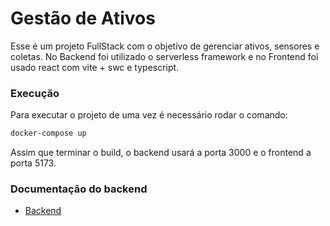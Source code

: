 # Gestão de Ativos

Esse é um projeto FullStack com o objetivo de gerenciar ativos, sensores e coletas. No Backend foi utilizado o serverless framework e no Frontend foi usado react com vite + swc e typescript. 

### Execução

Para executar o projeto de uma vez é necessário rodar o comando:

```bash
docker-compose up
```

Assim que terminar o build, o backend usará a porta 3000 e o frontend a porta 5173. 


### Documentação do backend

- [Backend](backend/README.md)